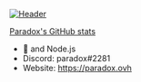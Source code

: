 [![Header](https://cloud7.news/wp-content/uploads/2021/03/ovh-cloud-major-fire.jpeg "Welcome to my github :)")](https://paradox.ovh/)

[Paradox's GitHub stats](https://github-readme-stats.vercel.app/api?username=PaRadoxM16)

- 🐍 and Node.js
- Discord: paradox#2281
- Website: https://paradox.ovh

